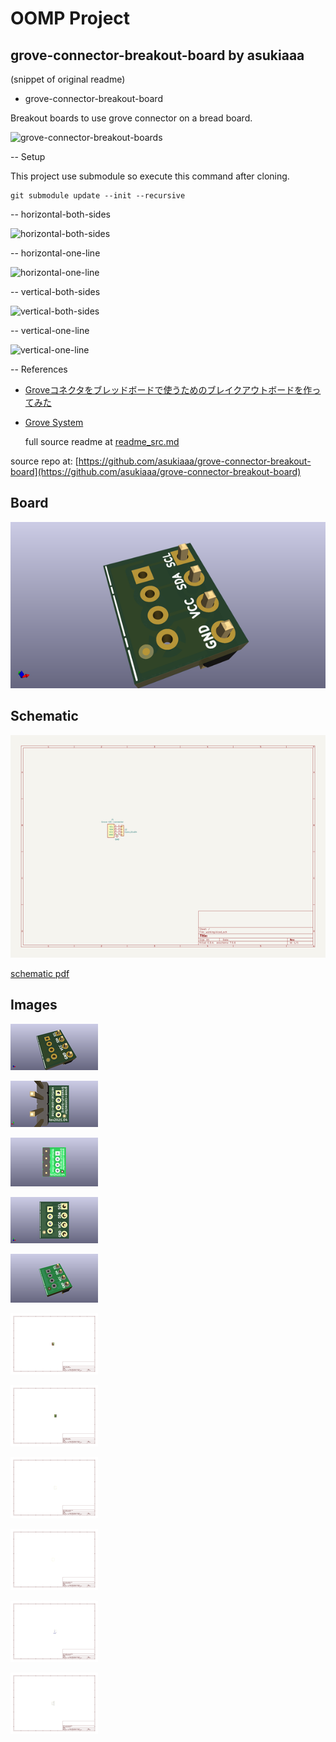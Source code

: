 # OOMP Project  
## grove-connector-breakout-board  by asukiaaa  
  
(snippet of original readme)  
  
- grove-connector-breakout-board  
  
Breakout boards to use grove connector on a bread board.  
  
![grove-connector-breakout-boards](./docs/grove-connector-breakout-boards.jpg)  
  
-- Setup  
  
This project use submodule so execute this command after cloning.  
  
```  
git submodule update --init --recursive  
```  
  
-- horizontal-both-sides  
  
![horizontal-both-sides](./docs/horizontal-both-sides.jpg)  
  
-- horizontal-one-line  
  
![horizontal-one-line](./docs/horizontal-one-line.jpg)  
  
-- vertical-both-sides  
  
![vertical-both-sides](./docs/vertical-both-sides.jpg)  
  
-- vertical-one-line  
  
![vertical-one-line](./docs/vertical-one-line.jpg)  
  
-- References  
  
- [Groveコネクタをブレッドボードで使うためのブレイクアウトボードを作ってみた](https://asukiaaa.blogspot.com/2020/12/grove-connector-breakout.html)  
- [Grove System](https://wiki.seeedstudio.com/Grove_System/)  
  
  full source readme at [readme_src.md](readme_src.md)  
  
source repo at: [https://github.com/asukiaaa/grove-connector-breakout-board](https://github.com/asukiaaa/grove-connector-breakout-board)  
## Board  
  
[![working_3d.png](working_3d_600.png)](working_3d.png)  
## Schematic  
  
[![working_schematic.png](working_schematic_600.png)](working_schematic.png)  
  
[schematic pdf](working_schematic.pdf)  
## Images  
  
[![working_3d.png](working_3d_140.png)](working_3d.png)  
  
[![working_3d_back.png](working_3d_back_140.png)](working_3d_back.png)  
  
[![working_3D_bottom.png](working_3D_bottom_140.png)](working_3D_bottom.png)  
  
[![working_3d_front.png](working_3d_front_140.png)](working_3d_front.png)  
  
[![working_3D_top.png](working_3D_top_140.png)](working_3D_top.png)  
  
[![working_assembly_page_01.png](working_assembly_page_01_140.png)](working_assembly_page_01.png)  
  
[![working_assembly_page_02.png](working_assembly_page_02_140.png)](working_assembly_page_02.png)  
  
[![working_assembly_page_03.png](working_assembly_page_03_140.png)](working_assembly_page_03.png)  
  
[![working_assembly_page_04.png](working_assembly_page_04_140.png)](working_assembly_page_04.png)  
  
[![working_assembly_page_05.png](working_assembly_page_05_140.png)](working_assembly_page_05.png)  
  
[![working_assembly_page_06.png](working_assembly_page_06_140.png)](working_assembly_page_06.png)  
